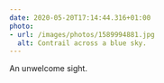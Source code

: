 ```yaml
---
date: 2020-05-20T17:14:44.316+01:00
photo:
- url: /images/photos/1589994881.jpg
  alt: Contrail across a blue sky.
---
```

An unwelcome sight.
